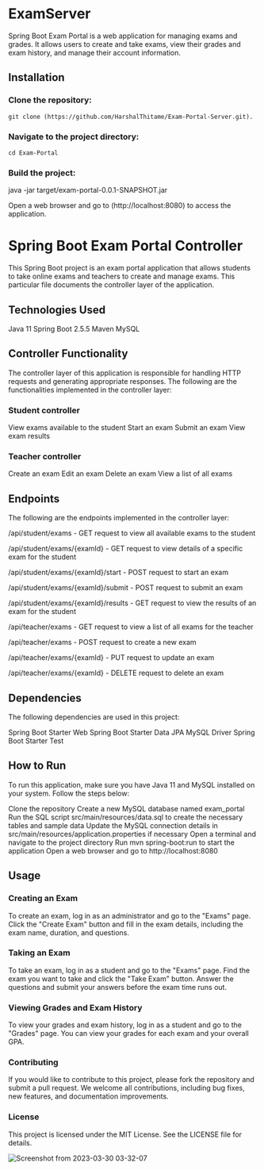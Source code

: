 # ExamServer

Spring Boot Exam Portal is a web application for managing exams and grades. It allows users to create and take exams, view their grades and exam history, and manage their account information.


## Installation

### Clone the repository:

	git clone (https://github.com/HarshalThitame/Exam-Portal-Server.git).
	
### Navigate to the project directory:

	cd Exam-Portal
	
### Build the project:

java -jar target/exam-portal-0.0.1-SNAPSHOT.jar

Open a web browser and go to (http://localhost:8080) to access the application.

# Spring Boot Exam Portal Controller
This Spring Boot project is an exam portal application that allows students to take online exams and teachers to create and manage exams. This particular file documents the controller layer of the application.

## Technologies Used
Java 11
Spring Boot 2.5.5
Maven
MySQL

## Controller Functionality
The controller layer of this application is responsible for handling HTTP requests and generating appropriate responses. The following are the functionalities implemented in the controller layer:

### Student controller

View exams available to the student
Start an exam
Submit an exam
View exam results

### Teacher controller

Create an exam
Edit an exam
Delete an exam
View a list of all exams

## Endpoints
The following are the endpoints implemented in the controller layer:

/api/student/exams - GET request to view all available exams to the student

/api/student/exams/{examId} - GET request to view details of a specific exam for the student

/api/student/exams/{examId}/start - POST request to start an exam

/api/student/exams/{examId}/submit - POST request to submit an exam

/api/student/exams/{examId}/results - GET request to view the results of an exam for the student

/api/teacher/exams - GET request to view a list of all exams for the teacher

/api/teacher/exams - POST request to create a new exam

/api/teacher/exams/{examId} - PUT request to update an exam

/api/teacher/exams/{examId} - DELETE request to delete an exam

## Dependencies
The following dependencies are used in this project:

Spring Boot Starter Web
Spring Boot Starter Data JPA
MySQL Driver
Spring Boot Starter Test

## How to Run
To run this application, make sure you have Java 11 and MySQL installed on your system. Follow the steps below:

Clone the repository
Create a new MySQL database named exam_portal
Run the SQL script src/main/resources/data.sql to create the necessary tables and sample data
Update the MySQL connection details in src/main/resources/application.properties if necessary
Open a terminal and navigate to the project directory
Run mvn spring-boot:run to start the application
Open a web browser and go to http://localhost:8080



## Usage

### Creating an Exam
To create an exam, log in as an administrator and go to the "Exams" page. Click the "Create Exam" button and fill in the exam details, including the exam name, duration, and questions.


### Taking an Exam
To take an exam, log in as a student and go to the "Exams" page. Find the exam you want to take and click the "Take Exam" button. Answer the questions and submit your answers before the exam time runs out.

### Viewing Grades and Exam History
To view your grades and exam history, log in as a student and go to the "Grades" page. You can view your grades for each exam and your overall GPA.

### Contributing
If you would like to contribute to this project, please fork the repository and submit a pull request. We welcome all contributions, including bug fixes, new features, and documentation improvements.

### License
This project is licensed under the MIT License. See the LICENSE file for details.

![Screenshot from 2023-03-30 03-32-07](https://user-images.githubusercontent.com/81034299/228677681-1ccefc9b-853b-4839-a6f2-6bd69aee1f2c.png)
	
		

